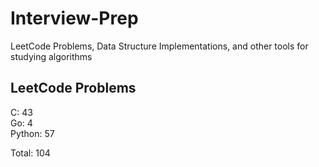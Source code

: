# Interview-Prep
LeetCode Problems, Data Structure Implementations, and other tools for studying algorithms

## LeetCode Problems
C:      43<br/>
Go:     4<br/>
Python: 57<br/>

Total:  104
